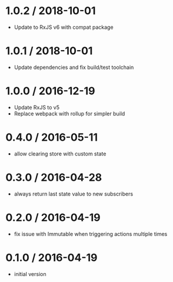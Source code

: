 # 1.0.2 / 2018-10-01

-   Update to RxJS v6 with compat package

# 1.0.1 / 2018-10-01

-   Update dependencies and fix build/test toolchain

# 1.0.0 / 2016-12-19

-   Update RxJS to v5
-   Replace webpack with rollup for simpler build

# 0.4.0 / 2016-05-11

-   allow clearing store with custom state

# 0.3.0 / 2016-04-28

-   always return last state value to new subscribers

# 0.2.0 / 2016-04-19

-   fix issue with Immutable when triggering actions multiple times

# 0.1.0 / 2016-04-19

-   initial version
